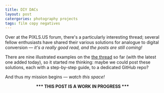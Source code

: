 ```yaml
---
title: DIY DACs
layout: post
catergories: photography projects
tags: film copy negatives
---
```


Over at the PIXLS.US forum, there's a particularly interesting thread; several fellow enthusiasts have shared their various solutions for analogue to digital conversion — <i>it's a really good read, and the posts are still coming!</i>

There are nine illustrated examples on the [the thread](https://discuss.pixls.us/t/diy-copy-stand-for-dslr-scanning/14833/71) so far (with the latest one added today), so it started me thinking: maybe we could post these solutions, each with a step-by-step guide, to a dedicated GitHub repo? 

And thus my mission begins — <i>watch this space!</i>

<center>
<b>*** THIS POST IS A WORK IN PROGRESS ***</b>
</center>




